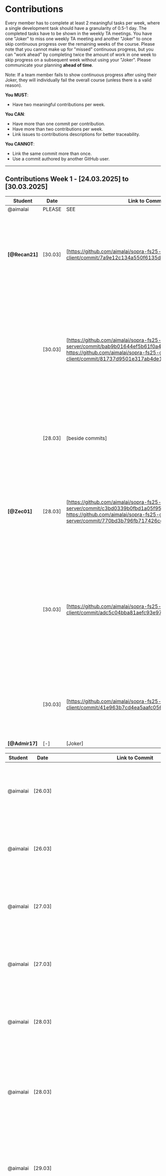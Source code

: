 # Contributions

Every member has to complete at least 2 meaningful tasks per week, where a
single development task should have a granularity of 0.5-1 day. The completed
tasks have to be shown in the weekly TA meetings. You have one "Joker" to miss
one weekly TA meeting and another "Joker" to once skip continuous progress over
the remaining weeks of the course. Please note that you cannot make up for
"missed" continuous progress, but you can "work ahead" by completing twice the
amount of work in one week to skip progress on a subsequent week without using
your "Joker". Please communicate your planning **ahead of time**.

Note: If a team member fails to show continuous progress after using their
Joker, they will individually fail the overall course (unless there is a valid
reason).

**You MUST**:

- Have two meaningful contributions per week.

**You CAN**:

- Have more than one commit per contribution.
- Have more than two contributions per week.
- Link issues to contributions descriptions for better traceability.

**You CANNOT**:

- Link the same commit more than once.
- Use a commit authored by another GitHub user.

---

## Contributions Week 1 - [24.03.2025] to [30.03.2025]

| **Student**    | **Date** | **Link to Commit**                                                                                                                                                                                              | **Description**                                                                                                                                                                                                                          | **Relevance**                                                                                                                                                                                    |
| -------------- | -------- | --------------------------------------------------------------------------------------------------------------------------------------------------------------------------------------------------------------- | ---------------------------------------------------------------------------------------------------------------------------------------------------------------------------------------------------------------------------------------- | ------------------------------------------------------------------------------------------------------------------------------------------------------------------------------------------------ |
| @aimalai       | PLEASE   | SEE                                                                                                                                                                                                             | SEPARATE TABLE                                                                                                                                                                                                                           | BELOW                                                                                                                                                                                            |
| **[@Recan21]** | [30.03]  | [https://github.com/aimalai/sopra-fs25-group-29-client/commit/7a9e12c134a550f6135d2329766634b7bdb15f88]                                                                                                         | [For our future feature that allows users to search for movies, we needed to implement a search bar in the frontend. This part is designed to accept user input and, upon clicking the magnifying glass icon, process the search query.] | [This contribution is relevant because it lays the foundation for a seamless movie search experience.]                                                                                           |
|                | [30.03]  | [https://github.com/aimalai/sopra-fs25-group-29-server/commit/bab9b01644ef5b61f0a4e04dc84f68f8b5fdaaa2, https://github.com/aimalai/sopra-fs25-group-29-client/commit/81737d9501e317ab4de1bf4134e1f536272cd18f ] | [In these commits, we implemented a new Details Page. This page allows users to click on individual movie titles to access a detailed view of the selected film, providing additional information.]                                      | [This contribution is important because it provides users with a dedicated page for detailed information about each film. By offering an in-depth view when clicking on a movie title.]          |
|                | [28.03]  | [beside commits]                                                                                                                                                                                                | [Icreated the API key using the TMDB website.]                                                                                                                                                                                           | [This is important because by securing an API key, our application can access up-to-date movie data directly from TMDB.]                                                                         |
| **[@Zec01]**   | [28.03]  | [https://github.com/aimalai/sopra-fs25-group-29-server/commit/c3bd0339b0fbd1a05f954e86de86b60db5a810b4, https://github.com/aimalai/sopra-fs25-group-29-server/commit/770bd3b796fb717426cd3297013b3add89963c3f]  | [I have integrated functionality into our backend (using MovieService.java and MovieController.java) that allows the use of the API key, so that we can already work with TMDB.]                                                         | [This contribution is relevant because our entire web app relies on the TMDB API to fetch detailed information for each movie. ]                                                                 |
|                | [30.03]  | [https://github.com/aimalai/sopra-fs25-group-29-client/commit/adc5c04bba81aefc93e97f59a020e893bd39ace4]                                                                                                         | [In the frontend, we introduced a new "Results" page. This page is seamlessly integrated with our newly implemented search bar functionality, ensuring that the search results are displayed on a dedicated page.]                       | [This contribution is relevant because it enables users to easily search for and find movies—a key functionality if we want to build features like a watchlist or start a watch party later on.] |
|                | [30.03]  | [https://github.com/aimalai/sopra-fs25-group-29-client/commit/41e963b7cd4ea5aafc0569df359068a4dedf5913]                                                                                                         | [In this commit, small changes were made to the frontend dashboard to show an empty Friends Overview.]                                                                                                                                   | [This contribution is important because it is the start for future development of interactive social features.]                                                                                  |
| **[@Admir17]** | [-]      | [Joker]                                                                                                                                                                                                         | []                                                                                                                                                                                                                                       | []                                                                                                                                                                                               |

| **Student** | **Date** | **Link to Commit**                                                                                    | **Description**                                                                                                                                                                                                                                                                        | **Relevance**                                                                 |
| ----------- | -------- | ----------------------------------------------------------------------------------------------------- | -------------------------------------------------------------------------------------------------------------------------------------------------------------------------------------------------------------------------------------------------------------------------------------- | ----------------------------------------------------------------------------- |
| @aimalai    | [26.03]  |                                                                                                       | Conceptualized and planned the DB architecture, designing the different layers of the DB system and the SQL Schema.                                                                                                                                                                    | Database Design and Set up Work, relevant to all project tasks relating to DB |
| @aimalai    | [26.03]  |                                                                                                       | Set up the PostgreSQL database to efficiently store and manage data (acting as the locally set up persistence layer).                                                                                                                                                                  | Database Design and Set up Work, relevant to all project tasks relating to DB |
| @aimalai    | [27.03]  |                                                                                                       | Frontend and backend code in Visual Studio Code, relating to the DB set up.                                                                                                                                                                                                            | Database Design and Set up Work, relevant to all project tasks relating to DB |
| @aimalai    | [27.03]  |                                                                                                       | Setting up Vercel connection with the DB.                                                                                                                                                                                                                                              | Database Design and Set up Work, relevant to all project tasks relating to DB |
| @aimalai    | [28.03]  |                                                                                                       | Setting up Google Cloud backend connection with the DB.                                                                                                                                                                                                                                | Database Design and Set up Work, relevant to all project tasks relating to DB |
| @aimalai    | [28.03]  |                                                                                                       | Identifying the need for and understanding Ngrok. Configured Ngrok to expose the local backend securely, bridging the connection between platforms.                                                                                                                                    | Database Design and Set up Work, relevant to all project tasks relating to DB |
| @aimalai    | [29.03]  |                                                                                                       | Established the multi-platform connection: frontend (on Vercel), backend (on Google Cloud, via Ngrok), PostgreSQL database (on desktop).                                                                                                                                               | Database Design and Set up Work, relevant to all project tasks relating to DB |
| @aimalai    | [30.03]  |                                                                                                       | Then ultimately moved the locally tested persistence layer to the SQL Cloud, including the understanding the Google SQL Cloud and implementing its set up. Ensuring that Cloud DB architecture worked in tandem with Vercel Frontend and Google Cloud Backend (App Engine)             | Database Design and Set up Work, relevant to all project tasks relating to DB |
| @aimalai    | [28.03]  | https://github.com/aimalai/sopra-fs25-group-29-client/commit/edb1aa51dca3f3cacd7575c4e8164c9269a0e56d | The New User Registration Form: The new user must fill in a registration form with the following fields: username, password, confirm password. Mandatorily, all fields.                                                                                                                | Issues #1 #2 #3 of User Story 1 in the client side                            |
| @aimalai    | [28.03]  | https://github.com/aimalai/sopra-fs25-group-29-client/commit/edb1aa51dca3f3cacd7575c4e8164c9269a0e56d | Validation of Username: The project set up must check if the username is unique and is not already used by someone else. If the username is already taken, an error message should be shown.                                                                                           | Issues #1 #2 #3 of User Story 1 in the client side                            |
| @aimalai    | [28.03]  | https://github.com/aimalai/sopra-fs25-group-29-client/commit/edb1aa51dca3f3cacd7575c4e8164c9269a0e56d | Validation of Password: Passwords must be at least 8 char long and include a mix of letters, numbers, and special chars. The project set up should validate the password meets these criteria and that the "password" and "confirm password" fields match the acceptance requirements. | Issues #1 #2 #3 of User Story 1 in the client side                            |
| @aimalai    | [30.03]  | https://github.com/aimalai/sopra-fs25-group-29-server/commit/134dbc02a6ff17a541174857d5ce004ed68ab9b8 | New User Creation: Upon successful validation, a new user is created in the database with their registration information and creation date.                                                                                                                                            | Issues #60 #61 #62 # 63 of User Story 1 in the server side                    |
| @aimalai    | [30.03]  | https://github.com/aimalai/sopra-fs25-group-29-server/commit/134dbc02a6ff17a541174857d5ce004ed68ab9b8 | First Login After Registration: After successful registration, the user is automatically logged in for the first time and the user will be redirected to the users overview screen.                                                                                                    | Issues #60 #61 #62 # 63 of User Story 1 in the server side                    |
| @aimalai    | [30.03]  | https://github.com/aimalai/sopra-fs25-group-29-server/commit/134dbc02a6ff17a541174857d5ce004ed68ab9b8 | Handling Errors: If the registration fails (by not meeting the set criteria), an error message is displayed and the user should be redirected to the original registration screen.                                                                                                     | Issues #60 #61 #62 # 63 of User Story 1 in the server side                    |
| @aimalai    | [30.03]  | https://github.com/aimalai/sopra-fs25-group-29-server/commit/134dbc02a6ff17a541174857d5ce004ed68ab9b8 | Logout/Login Functionality: A registered user can logout from their account and log back in with their username and password once they meet these acceptance requirements.                                                                                                             | Issues #60 #61 #62 # 63 of User Story 1 in the server side.                   |

---

## Contributions Week 2 - [31.03.2025] to [06.04.2025]

| **Student**        | **Date** | **Link to Commit** | **Description**                 | **Relevance**                       |
| ------------------ | -------- | ------------------ | ------------------------------- | ----------------------------------- |
| **[@Zec01]**  | [03.04]   | [https://github.com/aimalai/sopra-fs25-group-29-client/commit/09e0bcc19e9b25430bfcc10b364347b0628dcaf0, https://github.com/aimalai/sopra-fs25-group-29-server/commit/006dfa82e55a7cb750ca3f1f7ca49fb680a7c3d1] | [Last Week: We only had Movies from the API. Now we are also able to look for Tv Shows.] | [It is important so we can use both important mediatypes and not only Movies.] |
|                    | [date]   | [Link to Commit 2] | [Brief description of the task] | [Why this contribution is relevant] |
| **[@githubUser2]** | [date]   | [Link to Commit 1] | [Brief description of the task] | [Why this contribution is relevant] |
|                    | [date]   | [Link to Commit 2] | [Brief description of the task] | [Why this contribution is relevant] |
| **[@githubUser3]** | [date]   | [Link to Commit 1] | [Brief description of the task] | [Why this contribution is relevant] |
|                    | [date]   | [Link to Commit 2] | [Brief description of the task] | [Why this contribution is relevant] |
| **[@githubUser4]** | [date]   | [Link to Commit 1] | [Brief description of the task] | [Why this contribution is relevant] |
|                    | [date]   | [Link to Commit 2] | [Brief description of the task] | [Why this contribution is relevant] |

---

## Contributions Week 3 - [Begin Date] to [End Date]

_Continue with the same table format as above._

---

## Contributions Week 4 - [Begin Date] to [End Date]

_Continue with the same table format as above._

---

## Contributions Week 5 - [Begin Date] to [End Date]

_Continue with the same table format as above._

---

## Contributions Week 6 - [Begin Date] to [End Date]

_Continue with the same table format as above._
